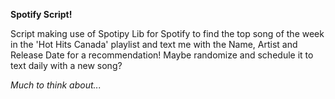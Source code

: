 **Spotify Script!**

Script making use of Spotipy Lib for Spotify to find the top song of the week
in the 'Hot Hits Canada' playlist and text me with the Name, Artist and Release Date
for a recommendation! Maybe randomize and schedule it to text daily with a new song?

*Much to think about...*
